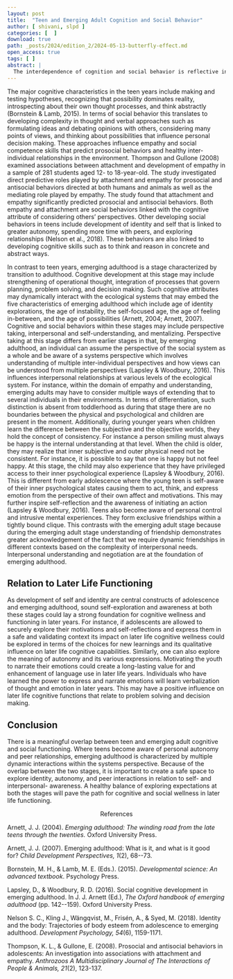 ```yaml
---
layout: post
title:  "Teen and Emerging Adult Cognition and Social Behavior"
author: [ shivani, slpd ]
categories: [  ]
download: true
path: _posts/2024/edition_2/2024-05-13-butterfly-effect.md
open_access: true
tags: [ ]
abstract: |
  The interdependence of cognition and social behavior is reflective in every stage of human development. From the innate perspective, the development of cognitive domain is a function of cortical development and sensory systems. The relational developmental perspective however would suggest that the development of cognition is a function of the dynamic exchanges across various ecological systems (Bornstein & Lamb, 2015). Both perspectives converge on the view that intra- and inter- individual systemic interactions create an impact on cognitive development. As cognitive development involves changes in the way information is represented, intra- and inter- individual interactions have the capacity to influence social behaviors in various environments. In the human developmental spectrum, each development stage is characterized by distinct and intersecting behaviors. The purpose of this paper is to compare teen and emerging adult cognition and social behavior to that of other stages of life and then draw upon its relation to later life functioning.
---
```


The major cognitive characteristics in the teen years include making and testing hypotheses, recognizing that possibility dominates reality, introspecting about their own thought processes, and think abstractly (Bornstein & Lamb, 2015). In terms of social behavior this translates to developing complexity in thought and verbal approaches such as formulating ideas and debating opinions with others, considering many points of views, and thinking about possibilities that influence personal decision making. These approaches influence empathy and social competence skills that predict prosocial behaviors and healthy inter-individual relationships in the environment. Thompson and Gullone (2008) examined associations between attachment and development of empathy in a sample of 281 students aged 12- to 18-year-old. The study investigated direct predictive roles played by attachment and empathy for prosocial and antisocial behaviors directed at both humans and animals as well as the mediating role played by empathy. The study found that attachment and empathy significantly predicted prosocial and antisocial behaviors. Both empathy and attachment are social behaviors linked with the cognitive attribute of considering others’ perspectives. Other developing social behaviors in teens include development of identity and self that is linked to greater autonomy, spending more time with peers, and exploring relationships (Nelson et al., 2018). These behaviors are also linked to developing cognitive skills such as to think and reason in concrete and abstract ways.  

In contrast to teen years, emerging adulthood is a stage characterized by transition to adulthood. Cognitive development at this stage may include strengthening of operational thought, integration of processes that govern planning, problem solving, and decision making. Such cognitive attributes may dynamically interact with the ecological systems that may embed the five characteristics of emerging adulthood which include age of identity explorations, the age of instability, the self-focused age, the age of feeling in-between, and the age of possibilities (Arnett, 2004; Arnett, 2007). Cognitive and social behaviors within these stages may include perspective taking, interpersonal and self-understanding, and mentalizing. Perspective taking at this stage differs from earlier stages in that, by emerging adulthood, an individual can assume the perspective of the social system as a whole and be aware of a systems perspective which involves understanding of multiple inter-individual perspectives and how views can be understood from multiple perspectives (Lapsley & Woodbury, 2016). This influences interpersonal relationships at various levels of the ecological system. For instance, within the domain of empathy and understanding, emerging adults may have to consider multiple ways of extending that to several individuals in their environments. In terms of differentiation, such distinction is absent from toddlerhood as during that stage there are no boundaries between the physical and psychological and children are present in the moment. Additionally, during younger years when children learn the difference between the subjective and the objective worlds, they hold the concept of consistency. For instance a person smiling must always be happy is the internal understanding at that level. When the child is older, they may realize that inner subjective and outer physical need not be consistent. For instance, it is possible to say that one is happy but not feel happy. At this stage, the child may also experience that they have privileged access to their inner psychological experience (Lapsley & Woodbury, 2016). This is different from early adolescence where the young teen is self-aware of their inner psychological states causing them to act, think, and express emotion from the perspective of their own affect and motivations. This may further inspire self-reflection and the awareness of initiating an action (Lapsley & Woodbury, 2016). Teens also become aware of personal control and intrusive mental experiences. They form exclusive friendships within a tightly bound clique.  This contrasts with the emerging adult stage because during the emerging adult stage understanding of friendship demonstrates greater acknowledgement of the fact that we require dynamic friendships in different contexts based on the complexity of interpersonal needs. Interpersonal understanding and negotiation are at the foundation of emerging adulthood.

## Relation to Later Life Functioning

As development of self and identity are central constructs of adolescence and emerging adulthood, sound self-exploration and awareness at both these stages could lay a strong foundation for cognitive wellness and functioning in later years.  For instance, if adolescents are allowed to securely explore their motivations and self-reflections and express them in a safe and validating context its impact on later life cognitive wellness could be explored in terms of the choices for new learnings and its qualitative influence on later life cognitive capabilities. Similarly, one can also explore the meaning of autonomy and its various expressions. Motivating the youth to narrate their emotions could create a long-lasting value for and enhancement of language use in later life years. Individuals who have learned the power to express and narrate emotions will learn verbalization of thought and emotion in later years. This may have a positive influence on later life cognitive functions that relate to problem solving and decision making. 

## Conclusion

There is a meaningful overlap between teen and emerging adult cognitive and social functioning. Where teens become aware of personal autonomy and peer relationships, emerging adulthood is characterized by multiple dynamic interactions within the systems perspective. Because of the overlap between the two stages, it is important to create a safe space to explore identity, autonomy, and peer interactions in relation to self- and interpersonal- awareness. A healthy balance of exploring expectations at both the stages will pave the path for cognitive and social wellness in later life functioning.

<center>References</center> 

Arnett, J. J. (2004). *Emerging adulthood: The winding road from the late teens through the twenties.* Oxford University Press.

Arnett, J. J. (2007). Emerging adulthood: What is it, and what is it good for? *Child Development Perspectives, 1*(2), 68--73.

Bornstein, M. H., & Lamb, M. E. (Eds.). (2015). *Developmental science: An advanced textbook*. Psychology Press.

Lapsley, D., & Woodbury, R. D. (2016). Social cognitive development in emerging adulthood. In J. J. Arnett (Ed.), *The Oxford handbook of emerging adulthood* (pp. 142--159). Oxford University Press.

Nelson S. C., Kling J., Wängqvist, M., Frisén, A., & Syed, M. (2018). Identity and the body: Trajectories of body esteem from adolescence to emerging adulthood. *Development Psychology, 54*(6), 1159-1171.

Thompson, K. L., & Gullone, E. (2008). Prosocial and antisocial behaviors in adolescents: An investigation into associations with attachment and empathy. *Anthrozoos A Multidisciplinary Journal of The Interactions of People & Animals, 21*(2), 123-137.